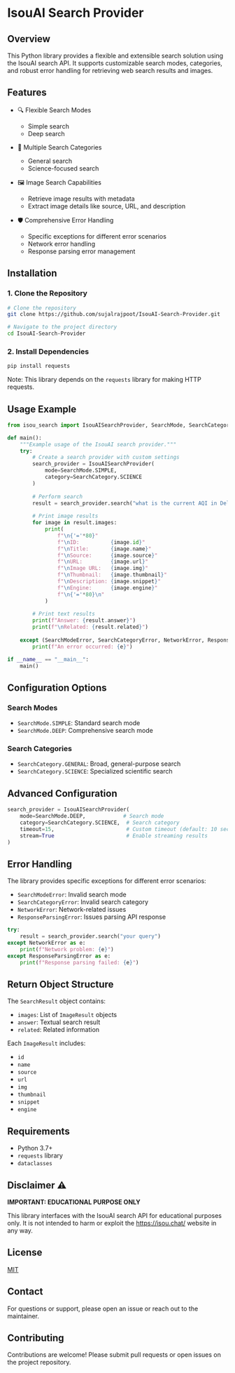 # IsouAI Search Provider

## Overview

This Python library provides a flexible and extensible search solution using the IsouAI search API. It supports customizable search modes, categories, and robust error handling for retrieving web search results and images.

## Features

- 🔍 Flexible Search Modes
  - Simple search
  - Deep search

- 📑 Multiple Search Categories
  - General search
  - Science-focused search

- 🖼️ Image Search Capabilities
  - Retrieve image results with metadata
  - Extract image details like source, URL, and description

- 🛡️ Comprehensive Error Handling
  - Specific exceptions for different error scenarios
  - Network error handling
  - Response parsing error management

## Installation

### 1. Clone the Repository

```bash
# Clone the repository
git clone https://github.com/sujalrajpoot/IsouAI-Search-Provider.git

# Navigate to the project directory
cd IsouAI-Search-Provider
```

### 2. Install Dependencies

```bash
pip install requests
```

Note: This library depends on the `requests` library for making HTTP requests.

## Usage Example

```python
from isou_search import IsouAISearchProvider, SearchMode, SearchCategory, SearchModeError, SearchCategoryError, NetworkError, ResponseParsingError

def main():
    """Example usage of the IsouAI search provider."""
    try:
        # Create a search provider with custom settings
        search_provider = IsouAISearchProvider(
            mode=SearchMode.SIMPLE, 
            category=SearchCategory.SCIENCE
        )
        
        # Perform search
        result = search_provider.search("what is the current AQI in Delhi?")
        
        # Print image results
        for image in result.images:
            print(
                f"\n{'='*80}"
                f"\nID:          {image.id}"
                f"\nTitle:       {image.name}"
                f"\nSource:      {image.source}"
                f"\nURL:         {image.url}"
                f"\nImage URL:   {image.img}"
                f"\nThumbnail:   {image.thumbnail}"
                f"\nDescription: {image.snippet}"
                f"\nEngine:      {image.engine}"
                f"\n{'='*80}\n"
            )
        
        # Print text results
        print(f"Answer: {result.answer}")
        print(f"\nRelated: {result.related}")
    
    except (SearchModeError, SearchCategoryError, NetworkError, ResponseParsingError) as e:
        print(f"An error occurred: {e}")

if __name__ == "__main__":
    main()

```

## Configuration Options

### Search Modes
- `SearchMode.SIMPLE`: Standard search mode
- `SearchMode.DEEP`: Comprehensive search mode

### Search Categories
- `SearchCategory.GENERAL`: Broad, general-purpose search
- `SearchCategory.SCIENCE`: Specialized scientific search

## Advanced Configuration

```python
search_provider = IsouAISearchProvider(
    mode=SearchMode.DEEP,            # Search mode
    category=SearchCategory.SCIENCE,  # Search category
    timeout=15,                       # Custom timeout (default: 10 seconds)
    stream=True                       # Enable streaming results
)
```

## Error Handling

The library provides specific exceptions for different error scenarios:

- `SearchModeError`: Invalid search mode
- `SearchCategoryError`: Invalid search category
- `NetworkError`: Network-related issues
- `ResponseParsingError`: Issues parsing API response

```python
try:
    result = search_provider.search("your query")
except NetworkError as e:
    print(f"Network problem: {e}")
except ResponseParsingError as e:
    print(f"Response parsing failed: {e}")
```

## Return Object Structure

The `SearchResult` object contains:
- `images`: List of `ImageResult` objects
- `answer`: Textual search result
- `related`: Related information

Each `ImageResult` includes:
- `id`
- `name`
- `source`
- `url`
- `img`
- `thumbnail`
- `snippet`
- `engine`

## Requirements

- Python 3.7+
- `requests` library
- `dataclasses`

## Disclaimer ⚠️

**IMPORTANT: EDUCATIONAL PURPOSE ONLY**

This library interfaces with the IsouAI search API for educational purposes only. It is not intended to harm or exploit the https://isou.chat/ website in any way.

## License

[MIT](https://choosealicense.com/licenses/mit/)

## Contact
For questions or support, please open an issue or reach out to the maintainer.

## Contributing

Contributions are welcome! Please submit pull requests or open issues on the project repository.
